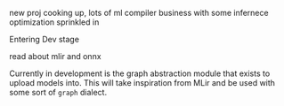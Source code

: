 new proj cooking up, lots of ml compiler business with some infernece optimization sprinkled in


Entering Dev stage

read about mlir and onnx

Currently in development is the graph abstraction module that exists to upload models into. This will take inspiration from MLir and be used with some sort of `graph` dialect.
